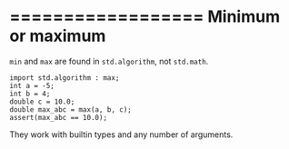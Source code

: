 ==================
Minimum or maximum
==================

`min` and `max` are found in `std.algorithm`, not `std.math`.


    import std.algorithm : max;
    int a = -5;
    int b = 4;
    double c = 10.0;
    double max_abc = max(a, b, c);
    assert(max_abc == 10.0);

They work with builtin types and any number of arguments.
